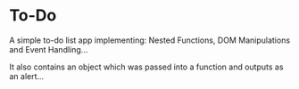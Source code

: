 # To-Do
A simple to-do list app implementing: Nested Functions, DOM Manipulations and Event Handling...

It also contains an object which was passed into a function and outputs as an alert...
